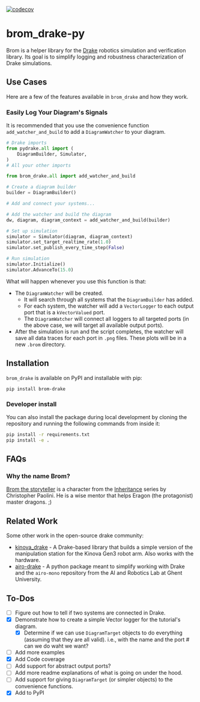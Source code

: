 [![codecov](https://codecov.io/gh/kwesiRutledge/brom_drake-py/graph/badge.svg?token=0TI5PV2HUD)](https://codecov.io/gh/kwesiRutledge/brom_drake-py)

# brom_drake-py
Brom is a helper library for the [Drake](https://drake.mit.edu/) robotics simulation and verification library.
Its goal is to simplify logging and robustness characterization
of Drake simulations. 

## Use Cases

Here are a few of the features available in `brom_drake` and how they work.

### Easily Log Your Diagram's Signals

It is recommended that you use the convenience function `add_watcher_and_build` to add a `DiagramWatcher` to your diagram.

```python
# Drake imports
from pydrake.all import (
    DiagramBuilder, Simulator,
)
# All your other imports

from brom_drake.all import add_watcher_and_build

# Create a diagram builder
builder = DiagramBuilder()

# Add and connect your systems...

# Add the watcher and build the diagram
dw, diagram, diagram_context = add_watcher_and_build(builder)

# Set up simulation
simulator = Simulator(diagram, diagram_context)
simulator.set_target_realtime_rate(1.0)
simulator.set_publish_every_time_step(False)

# Run simulation
simulator.Initialize()
simulator.AdvanceTo(15.0)

```


What will happen whenever you use this function is that:
- The `DiagramWatcher` will be created.
  - It will search through all systems that the `DiagramBuilder` has added.
  - For each system, the watcher will add a `VectorLogger` to each output port that is a `kVectorValued` port.
  - The `DiagramWatcher` will connect all loggers to all targeted ports (in the above case, we will target all available output ports).
- After the simulation is run and the script completes, the watcher will save all data traces for each port in `.png` files. These plots will be in a new `.brom` directory.

## Installation

`brom_drake` is available on PyPI and installable with pip:

```shell
pip install brom-drake
```

### Developer install

You can also install the package during local development by cloning
the repository and running the following commands from inside it:

```bash
pip install -r requirements.txt
pip install -e .
```

## FAQs

### Why the name Brom?

[Brom the storyteller](https://inheritance.fandom.com/wiki/Brom) is a character from the
[Inheritance](https://en.wikipedia.org/wiki/Eragon) series by Christopher Paolini.
He is a wise mentor that helps Eragon (the protagonist) master dragons. ;)

 

## Related Work

Some other work in the open-source drake community:
- [kinova_drake](https://github.com/vincekurtz/kinova_drake) - A Drake-based library that builds a 
  simple version of the manipulation station for the Kinova Gen3 robot arm.
  Also works with the hardware.
- [airo-drake](https://github.com/airo-ugent/airo-drake) - A python package meant to simplify
  working with Drake and the `airo-mono` repository from the AI and Robotics Lab at Ghent University.

## To-Dos

- [ ] Figure out how to tell if two systems are connected in Drake.
- [x] Demonstrate how to create a simple Vector logger for the
  tutorial's diagram.
  - [x] Determine if we can use `DiagramTarget` objects to do everything (assuming that they are all valid). i.e., with the name and the port # can we do waht we want?
- [ ] Add more examples
- [x] Add Code coverage
- [ ] Add support for abstract output ports?
- [ ] Add more readme explanations of what is going on under the hood.
- [ ] Add support for giving `DiagramTarget` (or simpler objects) to the convenience functions.
- [x] Add to PyPI